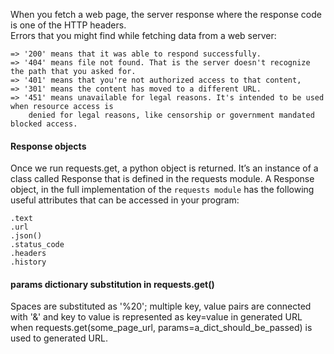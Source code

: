 When you fetch a web page, the server response where the response code is one of the HTTP headers.  
Errors that you might find while fetching data from a web server:
```
=> '200' means that it was able to respond successfully.
=> '404' means file not found. That is the server doesn't recognize the path that you asked for.
=> '401' means that you're not authorized access to that content,
=> '301' means the content has moved to a different URL.
=> '451' means unavailable for legal reasons. It's intended to be used when resource access is
    denied for legal reasons, like censorship or government mandated blocked access.
```

#### Response objects
Once we run requests.get, a python object is returned. It’s an instance of a class called Response that is defined in the requests module. A Response object, in the full implementation of the `requests module` has the following useful attributes that can be accessed in your program:
```
.text
.url
.json()
.status_code
.headers
.history
```

#### params dictionary substitution in requests.get()
Spaces are substituted as '%20'; multiple key, value pairs are connected with '&' and key to value is represented as key=value in generated URL when requests.get(some_page_url, params=a_dict_should_be_passed) is used to generated URL.
















